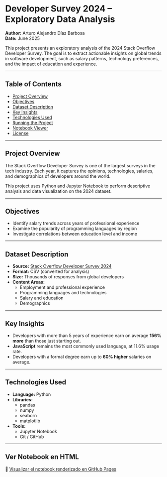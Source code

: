 # Developer Survey 2024 – Exploratory Data Analysis

**Author:** Arturo Alejandro Díaz Barbosa  
**Date:** June 2025

This project presents an exploratory analysis of the 2024 Stack Overflow Developer Survey. The goal is to extract actionable insights on global trends in software development, such as salary patterns, technology preferences, and the impact of education and experience.

---

## Table of Contents

- [Project Overview](#project-overview)
- [Objectives](#objectives)
- [Dataset Description](#dataset-description)
- [Key Insights](#key-insights)
- [Technologies Used](#technologies-used)
- [Running the Project](#running-the-project)
- [Notebook Viewer](#notebook-viewer)
- [License](#license)

---

## Project Overview

The Stack Overflow Developer Survey is one of the largest surveys in the tech industry. Each year, it captures the opinions, technologies, salaries, and demographics of developers around the world.

This project uses Python and Jupyter Notebook to perform descriptive analysis and data visualization on the 2024 dataset.

---

## Objectives

- Identify salary trends across years of professional experience
- Examine the popularity of programming languages by region
- Investigate correlations between education level and income

---

## Dataset Description

- **Source:** [Stack Overflow Developer Survey 2024](https://survey.stackoverflow.co/2024/)
- **Format:** CSV (converted for analysis)
- **Size:** Thousands of responses from global developers
- **Content Areas:**
  - Employment and professional experience
  - Programming languages and technologies
  - Salary and education
  - Demographics

---

## Key Insights

- Developers with more than 5 years of experience earn on average **156% more** than those just starting out.
- **JavaScript** remains the most commonly used language, at 11.6% usage rate.
- Developers with a formal degree earn up to **60% higher** salaries on average.

---

## Technologies Used

- **Language:** Python
- **Libraries:**  
  - pandas  
  - numpy  
  - seaborn  
  - matplotlib
- **Tools:**  
  - Jupyter Notebook  
  - Git / GitHub

---
## Ver Notebook en HTML

🔗 [Visualizar el notebook renderizado en GitHub Pages](https://arturoadb.github.io/survey-data-analysis/docs/Project_survey_data.html)

